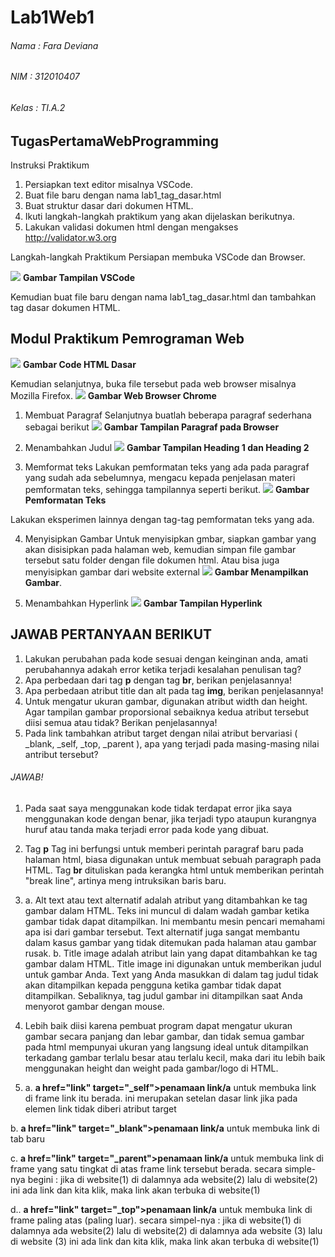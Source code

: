 # Lab1Web1
###### Nama : Fara Deviana
###### NIM : 312010407
###### Kelas : TI.A.2

## TugasPertamaWebProgramming

Instruksi Praktikum
1. Persiapkan text editor misalnya VSCode.
2. Buat file baru dengan nama lab1_tag_dasar.html
3. Buat struktur dasar dari dokumen HTML.
4. Ikuti langkah-langkah praktikum yang akan dijelaskan berikutnya.
5. Lakukan validasi dokumen html dengan mengakses http://validator.w3.org

Langkah-langkah Praktikum
Persiapan membuka VSCode dan Browser.

![](images/1.jpg)
**Gambar Tampilan VSCode**

Kemudian buat file baru dengan nama lab1_tag_dasar.html dan tambahkan tag dasar dokumen HTML.

## **Modul Praktikum Pemrograman Web**
![](images/2.jpg)
**Gambar Code HTML Dasar**

Kemudian selanjutnya, buka file tersebut pada web browser misalnya Mozilla Firefox.
![](images/3.jpg)
**Gambar Web Browser Chrome**


1. Membuat Paragraf
Selanjutnya buatlah beberapa paragraf sederhana sebagai berikut
![](images/4.jpg)
**Gambar Tampilan Paragraf pada Browser**

2. Menambahkan Judul
![](images/5.jpg)
**Gambar Tampilan Heading 1 dan Heading 2**

3. Memformat teks
Lakukan pemformatan teks yang ada pada paragraf yang sudah ada sebelumnya, mengacu kepada 
penjelasan materi pemformatan teks, sehingga tampilannya seperti berikut.
![](images/6.jpg)
**Gambar Pemformatan Teks**

Lakukan eksperimen lainnya dengan tag-tag pemformatan teks yang ada.

4. Menyisipkan Gambar
Untuk menyisipkan gmbar, siapkan gambar yang akan disisipkan pada halaman web, kemudian 
simpan file gambar tersebut satu folder dengan file dokumen html. Atau bisa juga menyisipkan 
gambar dari website external
![](images/7.jpg)
**Gambar Menampilkan Gambar**.

5. Menambahkan Hyperlink
![](images/8.jpg)
**Gambar Tampilan Hyperlink**


## JAWAB PERTANYAAN BERIKUT
1. Lakukan perubahan pada kode sesuai dengan keinginan anda, amati perubahannya adakah 
error ketika terjadi kesalahan penulisan tag?
2. Apa perbedaan dari tag **p** dengan tag **br**, berikan penjelasannya!
3. Apa perbedaan atribut title dan alt pada tag **img**, berikan penjelasannya!
4. Untuk mengatur ukuran gambar, digunakan atribut width dan height. Agar tampilan gambar 
proporsional sebaiknya kedua atribut tersebut diisi semua atau tidak? Berikan penjelasannya!
5. Pada link tambahkan atribut target dengan nilai atribut bervariasi ( _blank, _self, _top, 
_parent ), apa yang terjadi pada masing-masing nilai antribut tersebut?

###### JAWAB!
1. Pada saat saya menggunakan kode tidak terdapat error jika saya menggunakan kode dengan benar, jika terjadi typo ataupun kurangnya huruf atau tanda maka terjadi error pada kode yang dibuat.
   
2. Tag  **p** Tag ini berfungsi untuk memberi perintah paragraf baru pada halaman html, biasa digunakan untuk membuat sebuah paragraph pada HTML.
Tag **br** dituliskan pada kerangka html untuk memberikan perintah "break line", artinya meng intruksikan baris baru.
   
3. a.  Alt text atau text alternatif adalah atribut yang ditambahkan ke tag gambar dalam HTML. Teks ini muncul di dalam wadah gambar ketika gambar tidak dapat ditampilkan. Ini membantu mesin pencari memahami apa isi dari gambar tersebut. Text alternatif juga sangat membantu dalam kasus gambar yang tidak ditemukan pada halaman atau gambar rusak.
   b. Title image adalah atribut lain yang dapat ditambahkan ke tag gambar dalam HTML. Title image ini digunakan untuk memberikan judul untuk gambar Anda. Text yang Anda masukkan di dalam tag judul tidak akan ditampilkan kepada pengguna ketika gambar tidak dapat ditampilkan. Sebaliknya, tag judul gambar ini ditampilkan saat Anda menyorot gambar dengan mouse.
   
4. Lebih baik diisi karena pembuat program dapat mengatur ukuran gambar secara panjang dan lebar gambar, dan tidak semua gambar pada html mempunyai ukuran yang langsung ideal untuk ditampilkan terkadang gambar terlalu besar atau terlalu kecil, maka dari itu lebih baik menggunakan height dan weight pada gambar/logo di HTML.
   
5. a. 
 **a href="link" target="_self">penamaan link/a** 
untuk membuka link di frame link itu berada. ini merupakan setelan dasar link jika pada elemen link tidak diberi atribut target 


b. 
 **a href="link" target="_blank">penamaan link/a** 
untuk membuka link di tab baru 

c. 
 **a href="link" target="_parent">penamaan link/a** 
untuk membuka link di frame yang satu tingkat di atas frame link tersebut berada. secara simple-nya begini : jika di website(1) di dalamnya ada website(2) lalu di website(2) ini ada link dan kita klik, maka link akan terbuka di website(1) 

d.. 
 **a href="link" target="_top">penamaan link/a** 
untuk membuka link di frame paling atas (paling luar). secara simpel-nya : jika di website(1) di dalamnya ada website(2) lalu di website(2) di dalamnya ada website (3) lalu di website (3) ini ada link dan kita klik, maka link akan terbuka di website(1)



